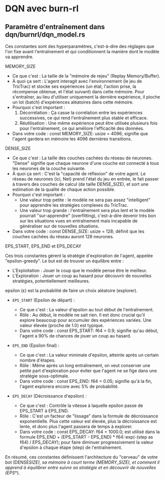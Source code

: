 # DQN avec burn-rl

## Paramètre d'entraînement dans dqn/burnrl/dqn_model.rs

Ces constantes sont des hyperparamètres, c'est-à-dire des réglages que l'on fixe avant l'entraînement et qui conditionnent la manière dont le modèle va apprendre.

MEMORY_SIZE

- Ce que c'est : La taille de la "mémoire de rejeu" (Replay Memory/Buffer).
- À quoi ça sert : L'agent interagit avec l'environnement (le jeu de TricTrac) et stocke ses expériences (un état, l'action prise, la récompense obtenue, et l'état suivant) dans cette mémoire. Pour s'entraîner, au
  lieu d'utiliser uniquement la dernière expérience, il pioche un lot (batch) d'expériences aléatoires dans cette mémoire.
- Pourquoi c'est important :
  1.  Décorrélation : Ça casse la corrélation entre les expériences successives, ce qui rend l'entraînement plus stable et efficace.
  2.  Réutilisation : Une même expérience peut être utilisée plusieurs fois pour l'entraînement, ce qui améliore l'efficacité des données.
- Dans votre code : const MEMORY_SIZE: usize = 4096; signifie que l'agent gardera en mémoire les 4096 dernières transitions.

DENSE_SIZE

- Ce que c'est : La taille des couches cachées du réseau de neurones. "Dense" signifie que chaque neurone d'une couche est connecté à tous les neurones de la couche suivante.
- À quoi ça sert : C'est la "capacité de réflexion" de votre agent. Le réseau de neurones (ici, Net) prend l'état du jeu en entrée, le fait passer à travers des couches de calcul (de taille DENSE_SIZE), et sort une
  estimation de la qualité de chaque action possible.
- Pourquoi c'est important :
  - Une valeur trop petite : le modèle ne sera pas assez "intelligent" pour apprendre les stratégies complexes du TricTrac.
  - Une valeur trop grande : l'entraînement sera plus lent et le modèle pourrait "sur-apprendre" (overfitting), c'est-à-dire devenir très bon sur les situations vues en entraînement mais incapable de généraliser
    sur de nouvelles situations.
- Dans votre code : const DENSE_SIZE: usize = 128; définit que les couches cachées du réseau auront 128 neurones.

EPS_START, EPS_END et EPS_DECAY

Ces trois constantes gèrent la stratégie d'exploration de l'agent, appelée "epsilon-greedy". Le but est de trouver un équilibre entre :

- L'Exploitation : Jouer le coup que le modèle pense être le meilleur.
- L'Exploration : Jouer un coup au hasard pour découvrir de nouvelles stratégies, potentiellement meilleures.

epsilon (ε) est la probabilité de faire un choix aléatoire (explorer).

- `EPS_START` (Epsilon de départ) :

  - Ce que c'est : La valeur d'epsilon au tout début de l'entraînement.
  - Rôle : Au début, le modèle ne sait rien. Il est donc crucial qu'il explore beaucoup pour accumuler des expériences variées. Une valeur élevée (proche de 1.0) est typique.
  - Dans votre code : const EPS_START: f64 = 0.9; signifie qu'au début, l'agent a 90% de chances de jouer un coup au hasard.

- `EPS_END` (Epsilon final) :

  - Ce que c'est : La valeur minimale d'epsilon, atteinte après un certain nombre d'étapes.
  - Rôle : Même après un long entraînement, on veut conserver une petite part d'exploration pour éviter que l'agent ne se fige dans une stratégie sous-optimale.
  - Dans votre code : const EPS_END: f64 = 0.05; signifie qu'à la fin, l'agent explorera encore avec 5% de probabilité.

- `EPS_DECAY` (Décroissance d'epsilon) :
  - Ce que c'est : Contrôle la vitesse à laquelle epsilon passe de EPS_START à EPS_END.
  - Rôle : C'est un facteur de "lissage" dans la formule de décroissance exponentielle. Plus cette valeur est élevée, plus la décroissance est lente, et donc plus l'agent passera de temps à explorer.
  - Dans votre code : const EPS_DECAY: f64 = 1000.0; est utilisé dans la formule EPS_END + (EPS_START - EPS_END) \* f64::exp(-(step as f64) / EPS_DECAY); pour faire diminuer progressivement la valeur d'epsilon à
    chaque étape (step) de l'entraînement.

En résumé, ces constantes définissent l'architecture du "cerveau" de votre bot (DENSE*SIZE), sa mémoire à court terme (MEMORY_SIZE), et comment il apprend à équilibrer entre suivre sa stratégie et en découvrir de
nouvelles (EPS*\*).
